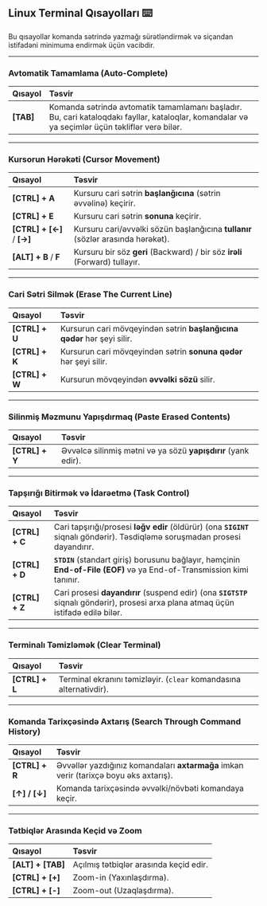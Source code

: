 ## Linux Terminal Qısayolları ⌨️

Bu qısayollar komanda sətrində yazmağı sürətləndirmək və siçandan istifadəni minimuma endirmək üçün vacibdir.

---

### Avtomatik Tamamlama (Auto-Complete)

| Qısayol | Təsvir |
| :--- | :--- |
| **[TAB]** | Komanda sətrində avtomatik tamamlamanı başladır. Bu, cari kataloqdakı fayllar, kataloqlar, komandalar və ya seçimlər üçün təkliflər verə bilər. |

---

### Kursorun Hərəkəti (Cursor Movement)

| Qısayol | Təsvir |
| :--- | :--- |
| **[CTRL] + A** | Kursuru cari sətrin **başlanğıcına** (sətrin əvvəlinə) keçirir. |
| **[CTRL] + E** | Kursuru cari sətrin **sonuna** keçirir. |
| **[CTRL] + [←]** / **[→]** | Kursuru cari/əvvəlki sözün başlanğıcına **tullanır** (sözlər arasında hərəkət). |
| **[ALT] + B** / **F** | Kursuru bir söz **geri** (Backward) / bir söz **irəli** (Forward) tullayır. |

---

### Cari Sətri Silmək (Erase The Current Line)

| Qısayol | Təsvir |
| :--- | :--- |
| **[CTRL] + U** | Kursurun cari mövqeyindən sətrin **başlanğıcına qədər** hər şeyi silir. |
| **[CTRL] + K** | Kursurun cari mövqeyindən sətrin **sonuna qədər** hər şeyi silir. |
| **[CTRL] + W** | Kursurun mövqeyindən **əvvəlki sözü** silir. |

---

### Silinmiş Məzmunu Yapışdırmaq (Paste Erased Contents)

| Qısayol | Təsvir |
| :--- | :--- |
| **[CTRL] + Y** | Əvvəlcə silinmiş mətni və ya sözü **yapışdırır** (yank edir). |

---

### Tapşırığı Bitirmək və İdarəetmə (Task Control)

| Qısayol | Təsvir |
| :--- | :--- |
| **[CTRL] + C** | Cari tapşırığı/prosesi **ləğv edir** (öldürür) (ona **`SIGINT`** siqnalı göndərir). Təsdiqləmə soruşmadan prosesi dayandırır. |
| **[CTRL] + D** | **`STDIN`** (standart giriş) borusunu bağlayır, həmçinin **End-of-File (EOF)** və ya End-of-Transmission kimi tanınır. |
| **[CTRL] + Z** | Cari prosesi **dayandırır** (suspend edir) (ona **`SIGTSTP`** siqnalı göndərir), prosesi arxa plana atmaq üçün istifadə edilə bilər. |

---

### Terminalı Təmizləmək (Clear Terminal)

| Qısayol | Təsvir |
| :--- | :--- |
| **[CTRL] + L** | Terminal ekranını təmizləyir. (`clear` komandasına alternativdir). |

---

### Komanda Tarixçəsində Axtarış (Search Through Command History)

| Qısayol | Təsvir |
| :--- | :--- |
| **[CTRL] + R** | Əvvəllər yazdığınız komandaları **axtarmağa** imkan verir (tarixçə boyu əks axtarış). |
| **[↑] / [↓]** | Komanda tarixçəsində əvvəlki/növbəti komandaya keçir. |

---

### Tətbiqlər Arasında Keçid və Zoom

| Qısayol | Təsvir |
| :--- | :--- |
| **[ALT] + [TAB]** | Açılmış tətbiqlər arasında keçid edir. |
| **[CTRL] + [+]** | Zoom-in (Yaxınlaşdırma). |
| **[CTRL] + [-]** | Zoom-out (Uzaqlaşdırma). |
